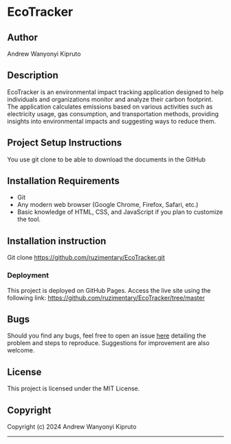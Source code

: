 # EcoTracker

## Author
Andrew Wanyonyi Kipruto

## Description
EcoTracker is an environmental impact tracking application designed to help individuals and organizations monitor and analyze their carbon footprint. The application calculates emissions based on various activities such as electricity usage, gas consumption, and transportation methods, providing insights into environmental impacts and suggesting ways to reduce them.

## Project Setup Instructions
You use git clone to be able to download the documents in the GitHub

## Installation Requirements
- Git
- Any modern web browser (Google Chrome, Firefox, Safari, etc.)
- Basic knowledge of HTML, CSS, and JavaScript if you plan to customize the tool.

## Installation instruction

Git clone https://github.com/ruzimentary/EcoTracker.git

### Deployment
This project is deployed on GitHub Pages. Access the live site using the following link:
https://github.com/ruzimentary/EcoTracker/tree/master

## Bugs
Should you find any bugs, feel free to open an issue [here](https://github.com/ruzimentary/ecotracker/issues) detailing the problem and steps to reproduce. Suggestions for improvement are also welcome.

## License
This project is licensed under the MIT License. 

## Copyright
Copyright (c) 2024 Andrew Wanyonyi Kipruto

---


